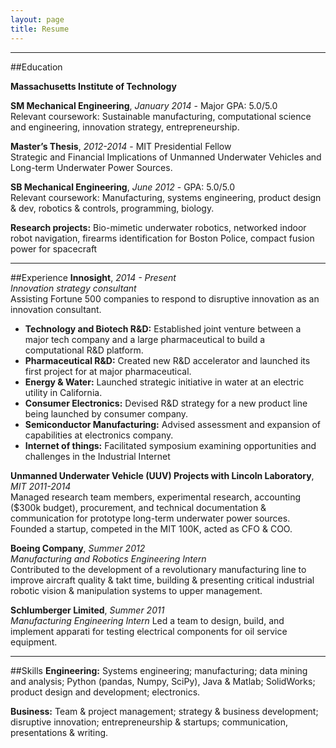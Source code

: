 ```yaml
---
layout: page
title: Resume
---
```


----

##Education

**Massachusetts Institute of Technology**

**SM Mechanical Engineering**, *January 2014* - Major GPA: 5.0/5.0 <br>
Relevant coursework: Sustainable manufacturing, computational science and engineering, innovation strategy, entrepreneurship.

**Master’s Thesis**, *2012-2014* - MIT Presidential Fellow <br>
Strategic and Financial Implications of Unmanned Underwater Vehicles and Long-term Underwater Power Sources.

**SB Mechanical Engineering**, *June 2012* - GPA: 5.0/5.0 <br>
Relevant coursework: Manufacturing, systems engineering, product design & dev, robotics & controls, programming, biology.

**Research projects:** Bio-mimetic underwater robotics, networked indoor robot navigation, firearms identification for Boston Police, compact fusion power for spacecraft

----

##Experience
**Innosight**, *2014 - Present* <br>
*Innovation strategy consultant* <br>
Assisting Fortune 500 companies to respond to disruptive innovation as an innovation consultant.

* **Technology and Biotech R&D:** Established joint venture between a major tech company and a large pharmaceutical to build a computational R&D platform.
* **Pharmaceutical R&D:** Created new R&D accelerator and launched its first project for at major pharmaceutical.
* **Energy & Water:** Launched strategic initiative in water at an electric utility in California.
* **Consumer Electronics:** Devised R&D strategy for a new product line being launched by consumer company.
* **Semiconductor Manufacturing:** Advised assessment and expansion of capabilities at electronics company.
* **Internet of things:** Facilitated symposium examining opportunities and challenges in the Industrial Internet

**Unmanned Underwater Vehicle (UUV) Projects with Lincoln Laboratory**, *MIT 2011-2014* <br>
Managed research team members, experimental research, accounting ($300k budget), procurement, and technical documentation & communication for prototype long-term underwater power sources. Founded a startup, competed in the MIT 100K, acted as CFO & COO.

**Boeing Company**, *Summer 2012* <br>
*Manufacturing and Robotics Engineering Intern* <br>
Contributed to the development of a revolutionary manufacturing line to improve aircraft quality & takt time, building & presenting critical industrial robotic vision & manipulation systems to upper management.

**Schlumberger Limited**, *Summer 2011*<br>
*Manufacturing Engineering Intern*
Led a team to design, build, and implement apparati for testing electrical components for oil service equipment.

----

##Skills
**Engineering:** Systems engineering; manufacturing; data mining and analysis; Python (pandas, Numpy, SciPy), Java & Matlab; SolidWorks; product design and development; electronics.

**Business:** Team & project management; strategy & business development; disruptive innovation; entrepreneurship & startups; communication, presentations & writing.
